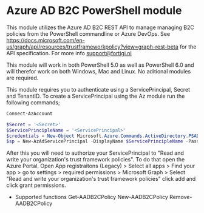 # Azure AD B2C PowerShell module

This module utilizes the Azure AD B2C REST API to manage managing B2C policies from the PowerShell commandline or Azure DevOps. 
See https://docs.microsoft.com/en-us/graph/api/resources/trustframeworkpolicy?view=graph-rest-beta for the API specification. 
For more info support@fortigi.nl

This module will work in both PowerShell 5.0 as well as PowerShell 6.0 and will therefor work on both Windows, Mac and Linux. No aditional modules are required.

This module requires you to authenticate using a ServicePrincipal, Secret and TenantID. 
To create a ServicePrincipal using the Az module run the following commands;

```powershell
Connect-AzAccount

$Secret = '<Secret>'
$ServicePrincipleName = '<ServicePrincipal>'
$credentials = New-Object Microsoft.Azure.Commands.ActiveDirectory.PSADPasswordCredential -Property @{ StartDate=Get-Date; EndDate=Get-Date -Year 2024; Password=$Secret}
$sp = New-AzAdServicePrincipal -DisplayName $ServicePrincipleName -PasswordCredential $credentials
```

After this you will need to authorize your ServicePrincipal to "Read and write your organization's trust framework policies". To do that open the Azure Portal. Open App registraitons (Legacy) > Select all apps > Find your app > go to settings > required permissions > Microsoft Graph > Select "Read and write your organization's trust framework policies" click add and click grant permissions.



* Supported functions
  Get-AADB2CPolicy
  New-AADB2CPolicy
  Remove-AADB2CPolicy

